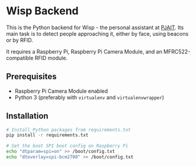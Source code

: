 # Wisp Backend

This is the Python backend for Wisp - the personal assistant at [PJAIT](http://www.pja.edu.pl/en/).
Its main task is to detect people approaching it, either by face, using beacons or by RFID.

It requires a Raspberry Pi, Raspberry Pi Camera Module, and an MFRC522-compatible RFID module.

## Prerequisites

* Raspberry Pi Camera Module enabled
* Python 3 (preferably with `virtualenv` and `virtualenvwrapper`)

## Installation

```bash
# Install Python packages from requirements.txt
pip install -r requirements.txt

# Set the boot SPI boot config on Raspberry Pi
echo "dtparam=spi=on" >> /boot/config.txt
echo "dtoverlay=spi-bcm2708" >> /boot/config.txt
```
